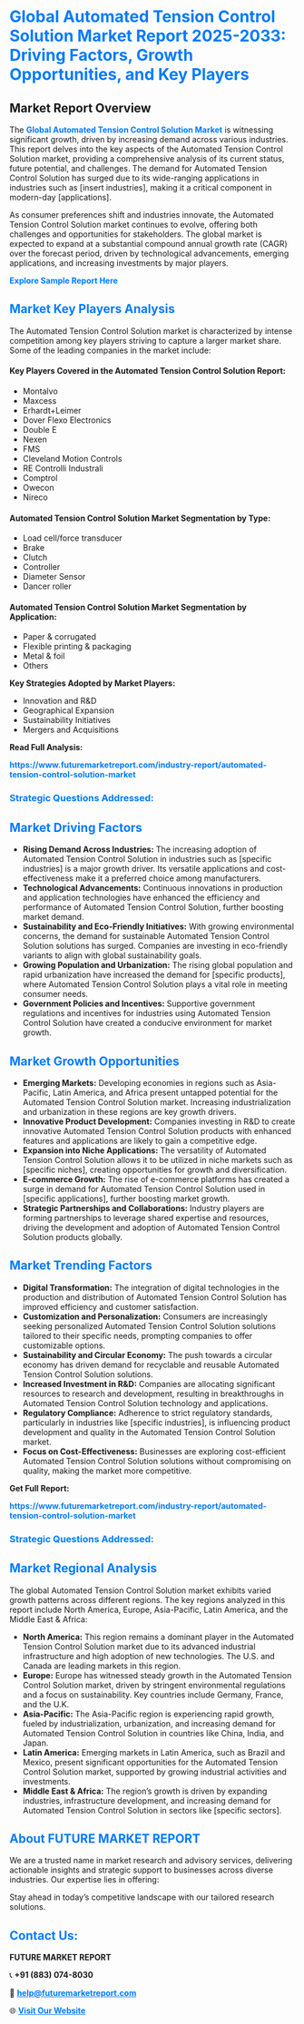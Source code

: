 <h1 style="color: #007BFF;">Global Automated Tension Control Solution Market Report 2025-2033: Driving Factors, Growth Opportunities, and Key Players</h1>

<section id="overview">
<h2>Market Report Overview</h2>
<p>The <a href="https://www.futuremarketreport.com/industry-report/automated-tension-control-solution-market" style="color: #007BFF; text-decoration: none;"><strong>Global Automated Tension Control Solution Market</strong></a> is witnessing significant growth, driven by increasing demand across various industries. This report delves into the key aspects of the Automated Tension Control Solution market, providing a comprehensive analysis of its current status, future potential, and challenges. The demand for Automated Tension Control Solution has surged due to its wide-ranging applications in industries such as [insert industries], making it a critical component in modern-day [applications].</p>
<p>As consumer preferences shift and industries innovate, the Automated Tension Control Solution market continues to evolve, offering both challenges and opportunities for stakeholders. The global market is expected to expand at a substantial compound annual growth rate (CAGR) over the forecast period, driven by technological advancements, emerging applications, and increasing investments by major players.</p>
</section>

<section id="overview">
<p><a href="https://www.futuremarketreport.com/request-sample/reportId=54751" style="color: #007BFF; text-decoration: none;"><strong>Explore Sample Report Here</strong></a></p>
</section>

<section id="key-players">
<h2 style="color: #007BFF;">Market Key Players Analysis</h2>
<p>The Automated Tension Control Solution market is characterized by intense competition among key players striving to capture a larger market share. Some of the leading companies in the market include:</p>
<h4>Key Players Covered in the Automated Tension Control Solution Report:</h4>
<ul><li>Montalvo</li><li>Maxcess</li><li>Erhardt+Leimer</li><li>Dover Flexo Electronics</li><li>Double E</li><li>Nexen</li><li>FMS</li><li>Cleveland Motion Controls</li><li>RE Controlli Industrali</li><li>Comptrol</li><li>Owecon</li><li>Nireco</li></ul>
<h4>Automated Tension Control Solution Market Segmentation by Type:</h4>
<ul><li>Load cell/force transducer</li><li>Brake</li><li>Clutch</li><li>Controller</li><li>Diameter Sensor</li><li>Dancer roller</li></ul>

<h4>Automated Tension Control Solution Market Segmentation by Application:</h4>
<ul><li>Paper &amp; corrugated</li><li>Flexible printing &amp; packaging</li><li>Metal &amp; foil</li><li>Others</li></ul>
<p><strong>Key Strategies Adopted by Market Players:</strong></p>
<ul>
<li>Innovation and R&D</li>
<li>Geographical Expansion</li>
<li>Sustainability Initiatives</li>
<li>Mergers and Acquisitions</li>
</ul>
</section>

<section>
<p><strong>Read Full Analysis: </strong></p><a href="https://www.futuremarketreport.com/industry-report/automated-tension-control-solution-market" style="color: #007BFF; text-decoration: none;"><strong>https://www.futuremarketreport.com/industry-report/automated-tension-control-solution-market</strong></a>
<h3 style="color: #007BFF;">Strategic Questions Addressed:</h3>
</section>

<section id="driving-factors">
<h2 style="color: #007BFF;">Market Driving Factors</h2>
<ul>
<li><strong>Rising Demand Across Industries:</strong> The increasing adoption of Automated Tension Control Solution in industries such as [specific industries] is a major growth driver. Its versatile applications and cost-effectiveness make it a preferred choice among manufacturers.</li>
<li><strong>Technological Advancements:</strong> Continuous innovations in production and application technologies have enhanced the efficiency and performance of Automated Tension Control Solution, further boosting market demand.</li>
<li><strong>Sustainability and Eco-Friendly Initiatives:</strong> With growing environmental concerns, the demand for sustainable Automated Tension Control Solution solutions has surged. Companies are investing in eco-friendly variants to align with global sustainability goals.</li>
<li><strong>Growing Population and Urbanization:</strong> The rising global population and rapid urbanization have increased the demand for [specific products], where Automated Tension Control Solution plays a vital role in meeting consumer needs.</li>
<li><strong>Government Policies and Incentives:</strong> Supportive government regulations and incentives for industries using Automated Tension Control Solution have created a conducive environment for market growth.</li>
</ul>
</section>

<section id="growth-opportunities">
<h2 style="color: #007BFF;">Market Growth Opportunities</h2>
<ul>
<li><strong>Emerging Markets:</strong> Developing economies in regions such as Asia-Pacific, Latin America, and Africa present untapped potential for the Automated Tension Control Solution market. Increasing industrialization and urbanization in these regions are key growth drivers.</li>
<li><strong>Innovative Product Development:</strong> Companies investing in R&D to create innovative Automated Tension Control Solution products with enhanced features and applications are likely to gain a competitive edge.</li>
<li><strong>Expansion into Niche Applications:</strong> The versatility of Automated Tension Control Solution allows it to be utilized in niche markets such as [specific niches], creating opportunities for growth and diversification.</li>
<li><strong>E-commerce Growth:</strong> The rise of e-commerce platforms has created a surge in demand for Automated Tension Control Solution used in [specific applications], further boosting market growth.</li>
<li><strong>Strategic Partnerships and Collaborations:</strong> Industry players are forming partnerships to leverage shared expertise and resources, driving the development and adoption of Automated Tension Control Solution products globally.</li>
</ul>
</section>

<section id="trending-factors">
<h2 style="color: #007BFF;">Market Trending Factors</h2>
<ul>
<li><strong>Digital Transformation:</strong> The integration of digital technologies in the production and distribution of Automated Tension Control Solution has improved efficiency and customer satisfaction.</li>
<li><strong>Customization and Personalization:</strong> Consumers are increasingly seeking personalized Automated Tension Control Solution solutions tailored to their specific needs, prompting companies to offer customizable options.</li>
<li><strong>Sustainability and Circular Economy:</strong> The push towards a circular economy has driven demand for recyclable and reusable Automated Tension Control Solution solutions.</li>
<li><strong>Increased Investment in R&D:</strong> Companies are allocating significant resources to research and development, resulting in breakthroughs in Automated Tension Control Solution technology and applications.</li>
<li><strong>Regulatory Compliance:</strong> Adherence to strict regulatory standards, particularly in industries like [specific industries], is influencing product development and quality in the Automated Tension Control Solution market.</li>
<li><strong>Focus on Cost-Effectiveness:</strong> Businesses are exploring cost-efficient Automated Tension Control Solution solutions without compromising on quality, making the market more competitive.</li>
</ul>
</section>

<section>
<p><strong>Get Full Report: </strong></p><a href="https://www.futuremarketreport.com/industry-report/automated-tension-control-solution-market" style="color: #007BFF; text-decoration: none;"><strong>https://www.futuremarketreport.com/industry-report/automated-tension-control-solution-market</strong></a>
<h3 style="color: #007BFF;">Strategic Questions Addressed:</h3>
</section>


<section id="regional-analysis">
<h2 style="color: #007BFF;">Market Regional Analysis</h2>
<p>The global Automated Tension Control Solution market exhibits varied growth patterns across different regions. The key regions analyzed in this report include North America, Europe, Asia-Pacific, Latin America, and the Middle East & Africa:</p>
<ul>
<li><strong>North America:</strong> This region remains a dominant player in the Automated Tension Control Solution market due to its advanced industrial infrastructure and high adoption of new technologies. The U.S. and Canada are leading markets in this region.</li>
<li><strong>Europe:</strong> Europe has witnessed steady growth in the Automated Tension Control Solution market, driven by stringent environmental regulations and a focus on sustainability. Key countries include Germany, France, and the U.K.</li>
<li><strong>Asia-Pacific:</strong> The Asia-Pacific region is experiencing rapid growth, fueled by industrialization, urbanization, and increasing demand for Automated Tension Control Solution in countries like China, India, and Japan.</li>
<li><strong>Latin America:</strong> Emerging markets in Latin America, such as Brazil and Mexico, present significant opportunities for the Automated Tension Control Solution market, supported by growing industrial activities and investments.</li>
<li><strong>Middle East & Africa:</strong> The region’s growth is driven by expanding industries, infrastructure development, and increasing demand for Automated Tension Control Solution in sectors like [specific sectors].</li>
</ul>
</section>

<footer>
<h2 style="color: #007BFF;">About FUTURE MARKET REPORT</h2>
<p>We are a trusted name in market research and advisory services, delivering actionable insights and strategic support to businesses across diverse industries. Our expertise lies in offering:</p>

<p>Stay ahead in today’s competitive landscape with our tailored research solutions.</p>

<h2 style="color: #007BFF;">Contact Us:</h2>
<p><strong>FUTURE MARKET REPORT</strong></p>
<p>📞 <strong>+91 (883) 074-8030</strong></p>
<p>📧 <strong><a href="mailto:help@futuremarketreport.com" style="color: #007BFF;">help@futuremarketreport.com</a></strong></p>
<p>🌐 <strong><a href="https://www.futuremarketreport.com/" style="color: #007BFF;">Visit Our Website</a></strong></p>
</footer>